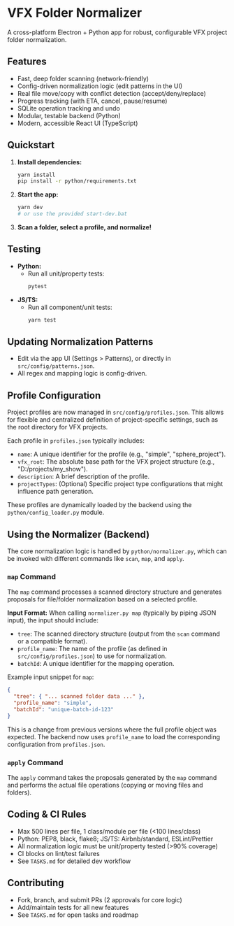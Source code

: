 # VFX Folder Normalizer

A cross-platform Electron + Python app for robust, configurable VFX project folder normalization.

## Features
- Fast, deep folder scanning (network-friendly)
- Config-driven normalization logic (edit patterns in the UI)
- Real file move/copy with conflict detection (accept/deny/replace)
- Progress tracking (with ETA, cancel, pause/resume)
- SQLite operation tracking and undo
- Modular, testable backend (Python)
- Modern, accessible React UI (TypeScript)

## Quickstart
1. **Install dependencies:**
   ```sh
   yarn install
   pip install -r python/requirements.txt
   ```
2. **Start the app:**
   ```sh
   yarn dev
   # or use the provided start-dev.bat
   ```
3. **Scan a folder, select a profile, and normalize!**

## Testing
- **Python:**
  - Run all unit/property tests:
    ```sh
    pytest
    ```
- **JS/TS:**
  - Run all component/unit tests:
    ```sh
    yarn test
    ```

## Updating Normalization Patterns
- Edit via the app UI (Settings > Patterns), or directly in `src/config/patterns.json`.
- All regex and mapping logic is config-driven.

## Profile Configuration
Project profiles are now managed in `src/config/profiles.json`. This allows for flexible and centralized definition of project-specific settings, such as the root directory for VFX projects.

Each profile in `profiles.json` typically includes:
- `name`: A unique identifier for the profile (e.g., "simple", "sphere_project").
- `vfx_root`: The absolute base path for the VFX project structure (e.g., "D:/projects/my_show").
- `description`: A brief description of the profile.
- `projectTypes`: (Optional) Specific project type configurations that might influence path generation.

These profiles are dynamically loaded by the backend using the `python/config_loader.py` module.

## Using the Normalizer (Backend)
The core normalization logic is handled by `python/normalizer.py`, which can be invoked with different commands like `scan`, `map`, and `apply`.

### `map` Command
The `map` command processes a scanned directory structure and generates proposals for file/folder normalization based on a selected profile.

**Input Format:**
When calling `normalizer.py map` (typically by piping JSON input), the input should include:
- `tree`: The scanned directory structure (output from the `scan` command or a compatible format).
- `profile_name`: The name of the profile (as defined in `src/config/profiles.json`) to use for normalization.
- `batchId`: A unique identifier for the mapping operation.

Example input snippet for `map`:
```json
{
  "tree": { "... scanned folder data ..." },
  "profile_name": "simple",
  "batchId": "unique-batch-id-123"
}
```
This is a change from previous versions where the full profile object was expected. The backend now uses `profile_name` to load the corresponding configuration from `profiles.json`.

### `apply` Command
The `apply` command takes the proposals generated by the `map` command and performs the actual file operations (copying or moving files and folders).

## Coding & CI Rules
- Max 500 lines per file, 1 class/module per file (<100 lines/class)
- Python: PEP8, black, flake8; JS/TS: Airbnb/standard, ESLint/Prettier
- All normalization logic must be unit/property tested (>90% coverage)
- CI blocks on lint/test failures
- See `TASKS.md` for detailed dev workflow

## Contributing
- Fork, branch, and submit PRs (2 approvals for core logic)
- Add/maintain tests for all new features
- See `TASKS.md` for open tasks and roadmap 